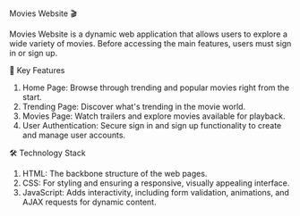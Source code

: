 Movies Website 🎬

Movies Website is a dynamic web application that allows users to explore a wide variety of movies. Before accessing the main features, users must sign in or sign up.

🌟 Key Features

1. Home Page: Browse through trending and popular movies right from the start.
2. Trending Page: Discover what's trending in the movie world.
3. Movies Page: Watch trailers and explore movies available for playback.
4. User Authentication: Secure sign in and sign up functionality to create and manage user accounts.

🛠️ Technology Stack

1. HTML: The backbone structure of the web pages.
2. CSS: For styling and ensuring a responsive, visually appealing interface.
3. JavaScript: Adds interactivity, including form validation, animations, and AJAX requests for dynamic content.
